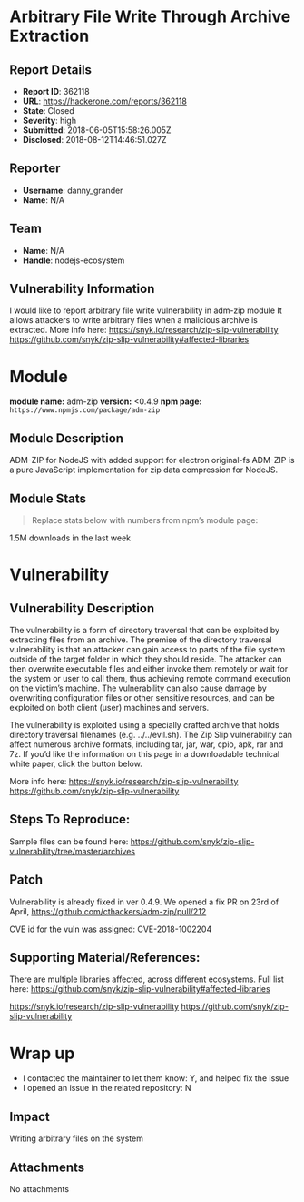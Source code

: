 # Arbitrary File Write Through Archive Extraction

## Report Details
- **Report ID**: 362118
- **URL**: https://hackerone.com/reports/362118
- **State**: Closed
- **Severity**: high
- **Submitted**: 2018-06-05T15:58:26.005Z
- **Disclosed**: 2018-08-12T14:46:51.027Z

## Reporter
- **Username**: danny_grander
- **Name**: N/A

## Team
- **Name**: N/A
- **Handle**: nodejs-ecosystem

## Vulnerability Information
I would like to report arbitrary file write vulnerability in adm-zip module
It allows attackers to write arbitrary files when a malicious archive is extracted.
More info here: 
https://snyk.io/research/zip-slip-vulnerability
https://github.com/snyk/zip-slip-vulnerability#affected-libraries


# Module

**module name:** adm-zip
**version:** <0.4.9
**npm page:** `https://www.npmjs.com/package/adm-zip`

## Module Description
ADM-ZIP for NodeJS with added support for electron original-fs
ADM-ZIP is a pure JavaScript implementation for zip data compression for NodeJS.

## Module Stats

> Replace stats below with numbers from npm’s module page:

1.5M downloads in the last week

# Vulnerability

## Vulnerability Description
The vulnerability is a form of directory traversal that can be exploited by extracting files from an archive. The premise of the directory traversal vulnerability is that an attacker can gain access to parts of the file system outside of the target folder in which they should reside. The attacker can then overwrite executable files and either invoke them remotely or wait for the system or user to call them, thus achieving remote command execution on the victim’s machine. The vulnerability can also cause damage by overwriting configuration files or other sensitive resources, and can be exploited on both client (user) machines and servers.

The vulnerability is exploited using a specially crafted archive that holds directory traversal filenames (e.g.  ../../evil.sh). The Zip Slip vulnerability can affect numerous archive formats, including tar, jar, war,  cpio, apk, rar and 7z. If you’d like the information on this page in a downloadable technical white paper, click the button below.

More info here: 
https://snyk.io/research/zip-slip-vulnerability
https://github.com/snyk/zip-slip-vulnerability


## Steps To Reproduce:

Sample files can be found here: https://github.com/snyk/zip-slip-vulnerability/tree/master/archives


## Patch

Vulnerability is already fixed in ver 0.4.9.
We opened a fix PR on 23rd of April, https://github.com/cthackers/adm-zip/pull/212

CVE id for the vuln was assigned: CVE-2018-1002204

## Supporting Material/References:

There are multiple libraries affected, across different ecosystems. 
Full list here: https://github.com/snyk/zip-slip-vulnerability#affected-libraries

https://snyk.io/research/zip-slip-vulnerability
https://github.com/snyk/zip-slip-vulnerability

# Wrap up

- I contacted the maintainer to let them know: Y, and helped fix the issue
- I opened an issue in the related repository: N

## Impact

Writing arbitrary files on the system

## Attachments
No attachments
